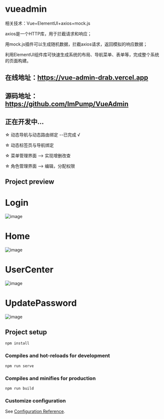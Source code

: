 # vueadmin
相关技术：Vue+ElementUI+axios+mock.js

axios是一个HTTP库，用于拦截请求和响应；

用mock.js插件可以生成随机数据，拦截axios请求，返回模拟的响应数据；

利用ElementUI组件库可快速生成系统的布局、导航菜单、表单等，完成整个系统的页面构建。

## 在线地址：https://vue-admin-drab.vercel.app
## 源码地址：https://github.com/ImPump/VueAdmin

## 正在开发中...
☆ 动态导航与动态路由绑定 --已完成 √

☆ 动态标签页与导航绑定

☆ 菜单管理界面 --> 实现增删改查

☆ 角色管理界面 --> 编辑，分配权限

## Project preview

# Login
![image](https://user-images.githubusercontent.com/71574640/153979814-38d7fe0e-d944-4a32-abe7-d81ad5230cf7.png)

# Home
![image](https://user-images.githubusercontent.com/71574640/153979775-3916df9e-51b5-4bfd-a1ba-f4edc0c5ce14.png)

# UserCenter
![image](https://user-images.githubusercontent.com/71574640/153992573-ff6eb231-8136-4a51-b132-cd13d5987413.png)

# UpdatePassword
![image](https://user-images.githubusercontent.com/71574640/153992640-89244e2d-cce1-4dcf-9e72-0cbbd5b45fa3.png)


## Project setup
```
npm install
```

### Compiles and hot-reloads for development
```
npm run serve
```

### Compiles and minifies for production
```
npm run build
```

### Customize configuration
See [Configuration Reference](https://cli.vuejs.org/config/).
